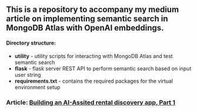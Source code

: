 ## This is a repository to accompany my medium article on implementing semantic search in MongoDB Atlas with OpenAI embeddings.

#### Directory structure:

* **utility** - utility scripts for interacting with MongoDB Atlas and test semantic search
* **flask** - flask server REST API to perform semantic search based on input user string
* **requirements.txt** - contains the required packages for the virtual environment setup

### Article: [Building an AI-Assited rental discovery app, Part 1](https://medium.com/@denis.bobrovskiy3/building-an-ai-assisted-rental-recommendation-app-part-1-semantic-search-with-openai-and-mongodb-a2c73b39d476)